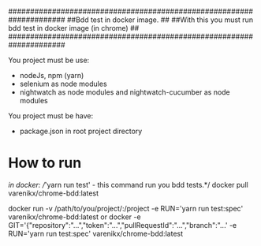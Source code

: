 #####################################################################
##Bdd test in docker image.                                        ##
##With this you must run bdd test in docker image (in chrome)      ##
#####################################################################


You project must be use:
- nodeJs, npm (yarn)
- selenium as node modules
- nightwatch as node modules and nightwatch-cucumber as node modules

You project must be have:
- package.json in root project directory


# How to run

*in docker:
/*'yarn run test' - this command run you bdd tests.*/
docker pull varenikx/chrome-bdd:latest

docker run -v /path/to/you/project/:/project -e RUN='yarn run test:spec' varenikx/chrome-bdd:latest
or
docker -e GIT='{"repository":"...","token":"...","pullRequestId":"...","branch":"...' -e RUN='yarn run test:spec' varenikx/chrome-bdd:latest


